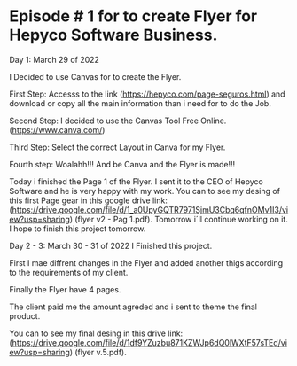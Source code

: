 # Episode # 1 for to create Flyer for Hepyco Software Business.

Day 1: March 29 of 2022

I Decided to use Canvas for to create the Flyer.

First Step: Accesss to the link (https://hepyco.com/page-seguros.html) and download or copy all the main information than i need for to do the Job.

Second Step: I decided to use the Canvas Tool Free Online. (https://www.canva.com/)

Third Step: Select the correct Layout in Canva for my Flyer.

Fourth step: Woalahh!!! And be Canva and the Flyer is made!!!

Today i finished the Page 1 of the Flyer. I sent it to the CEO of Hepyco Software and he is very happy with my work. You can to see my desing of this first Page gear in this google drive link: (https://drive.google.com/file/d/1_a0UpyGQTR7971SjmU3Cbq6qfnOMv1I3/view?usp=sharing) (flyer v2 - Pag 1.pdf). Tomorrow i´ll continue working on it. I hope to finish this project tomorrow. 

Day 2 - 3: March 30 - 31 of 2022
I Finished this project.

First I mae diffrent changes in the Flyer and added another thigs according to the requirements of my client.

Finally the Flyer have 4 pages. 

The client paid me the amount agreded and i sent to theme the final product.

You can to see my final desing in this  drive link: (https://drive.google.com/file/d/1df9YZuzbu871KZWJp6dQ0lWXtF57sTEd/view?usp=sharing) (flyer v.5.pdf). 
